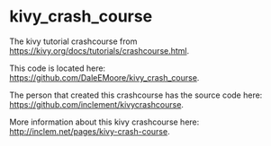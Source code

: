 # kivy_crash_course

The kivy tutorial crashcourse from https://kivy.org/docs/tutorials/crashcourse.html.

This code is located here: https://github.com/DaleEMoore/kivy_crash_course.

The person that created this crashcourse has the source code here: https://github.com/inclement/kivycrashcourse.

More information about this kivy crashcourse here: http://inclem.net/pages/kivy-crash-course.